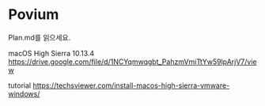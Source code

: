 # Povium

Plan.md를 읽으세요.

macOS High Sierra 10.13.4
https://drive.google.com/file/d/1NCYqmwqgbt_PahzmVmiTtYw59lpArjV7/view

tutorial
https://techsviewer.com/install-macos-high-sierra-vmware-windows/
